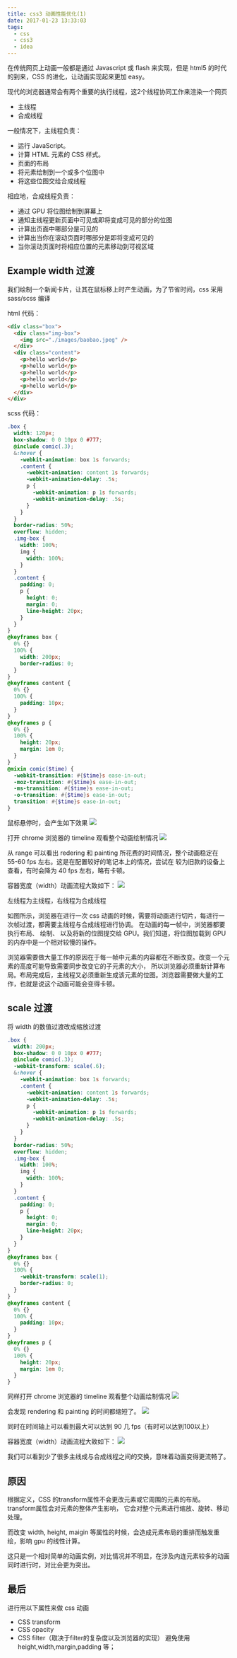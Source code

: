 ```yaml
---
title: css3 动画性能优化(1)
date: 2017-01-23 13:33:03
tags:
  - css
  - css3
  - idea
---
```


在传统网页上动画一般都是通过 Javascript 或 flash 来实现，但是 html5 的时代的到来，CSS 的进化，让动画实现起来更加 easy。

现代的浏览器通常会有两个重要的执行线程，这2个线程协同工作来渲染一个网页
* 主线程
* 合成线程

一般情况下，主线程负责：
* 运行 JavaScript。
* 计算 HTML 元素的 CSS 样式。
* 页面的布局
* 将元素绘制到一个或多个位图中
* 将这些位图交给合成线程

相应地，合成线程负责：
* 通过 GPU 将位图绘制到屏幕上
* 通知主线程更新页面中可见或即将变成可见的部分的位图
* 计算出页面中哪部分是可见的
* 计算出当你在滚动页面时哪部分是即将变成可见的
* 当你滚动页面时将相应位置的元素移动到可视区域

## Example width 过渡
我们绘制一个新闻卡片，让其在鼠标移上时产生动画，为了节省时间，css 采用 sass/scss 编译

html 代码：
```html
<div class="box">
  <div class="img-box">
    <img src="./images/baobao.jpeg" />
  </div>
  <div class="content">
    <p>hello world</p>
    <p>hello world</p>
    <p>hello world</p>
    <p>hello world</p>
    <p>hello world</p>
  </div>
</div>
```
scss 代码：
```scss
.box {
  width: 120px;
  box-shadow: 0 0 10px 0 #777;
  @include comic(.3);
  &:hover {
    -webkit-animation: box 1s forwards;
    .content {
      -webkit-animation: content 1s forwards;
      -webkit-animation-delay: .5s;
      p {
        -webkit-animation: p 1s forwards;
        -webkit-animation-delay: .5s;
      }
    }
  }
  border-radius: 50%;
  overflow: hidden;
  .img-box {
    width: 100%;
    img {
      width: 100%;
    }
  }
  .content {
    padding: 0;
    p {
      height: 0;
      margin: 0;
      line-height: 20px;
    }
  }
}
@keyframes box {
  0% {}
  100% {
    width: 200px;
    border-radius: 0;
  }
}
@keyframes content {
  0% {}
  100% {
    padding: 10px;
  }
}
@keyframes p {
  0% {}
  100% {
    height: 20px;
    margin: 1em 0;
  }
}
@mixin comic($time) {
  -webkit-transition: #{$time}s ease-in-out;
  -moz-transition: #{$time}s ease-in-out;
  -ms-transition: #{$time}s ease-in-out;
  -o-transition: #{$time}s ease-in-out;
  transition: #{$time}s ease-in-out;
}
```
鼠标悬停时，会产生如下效果
![](http://ofn8y0v16.bkt.clouddn.com/css-animation01.gif)

打开 chrome 浏览器的 timeline 观看整个动画绘制情况
![](http://ofn8y0v16.bkt.clouddn.com/animate04.png)

从 range 可以看出 redering 和 painting 所花费的时间情况，整个动画稳定在 55-60 fps 左右。这是在配置较好的笔记本上的情况，尝试在
较为旧款的设备上查看，有时会降为 40 fps 左右，略有卡顿。

容器宽度（width）动画流程大致如下：
![](http://ofn8y0v16.bkt.clouddn.com/design01.png)

左线程为主线程，右线程为合成线程

如图所示，浏览器在进行一次 css 动画的时候，需要将动画进行切片，每进行一次帧过渡，都需要主线程与合成线程进行协调。
在动画的每一帧中，浏览器都要执行布局、 绘制、 以及将新的位图提交给 GPU。我们知道，将位图加载到 GPU 的内存中是一个相对较慢的操作。

浏览器需要做大量工作的原因在于每一帧中元素的内容都在不断改变。改变一个元素的高度可能导致需要同步改变它的子元素的大小，
所以浏览器必须重新计算布局。布局完成后，主线程又必须重新生成该元素的位图。浏览器需要做大量的工作，也就是说这个动画可能会变得卡顿。

## scale 过渡
将 width 的数值过渡改成缩放过渡
```scss
.box {
  width: 200px;
  box-shadow: 0 0 10px 0 #777;
  @include comic(.3);
  -webkit-transform: scale(.6);
  &:hover {
    -webkit-animation: box 1s forwards;
    .content {
      -webkit-animation: content 1s forwards;
      -webkit-animation-delay: .5s;
      p {
        -webkit-animation: p 1s forwards;
        -webkit-animation-delay: .5s;
      }
    }
  }
  border-radius: 50%;
  overflow: hidden;
  .img-box {
    width: 100%;
    img {
      width: 100%;
    }
  }
  .content {
    padding: 0;
    p {
      height: 0;
      margin: 0;
      line-height: 20px;
    }
  }
}
@keyframes box {
  0% {}
  100% {
    -webkit-transform: scale(1);
    border-radius: 0;
  }
}
@keyframes content {
  0% {}
  100% {
    padding: 10px;
  }
}
@keyframes p {
  0% {}
  100% {
    height: 20px;
    margin: 1em 0;
  }
}
```
同样打开 chrome 浏览器的 timeline 观看整个动画绘制情况
![](http://ofn8y0v16.bkt.clouddn.com/animate01.png)

会发现 rendering 和 painting 的时间都缩短了。
![](http://ofn8y0v16.bkt.clouddn.com/animate03.png)

同时在时间轴上可以看到最大可以达到 90 几 fps（有时可以达到100以上）

容器宽度（width）动画流程大致如下：
![](http://ofn8y0v16.bkt.clouddn.com/design02.png)

我们可以看到少了很多主线成与合成线程之间的交换，意味着动画变得更流畅了。

## 原因
根据定义，CSS 的transform属性不会更改元素或它周围的元素的布局。transform属性会对元素的整体产生影响，
它会对整个元素进行缩放、旋转、移动处理。

而改变 width, height, maigin 等属性的时候，会造成元素布局的重排而触发重绘，影响 gpu 的线性计算。

这只是一个相对简单的动画实例，对比情况并不明显，在涉及内连元素较多的动画同时进行时，对比会更为突出。

## 最后
进行用以下属性来做 css 动画
* CSS transform
* CSS opacity
* CSS filter（取决于filter的复杂度以及浏览器的实现）
避免使用 height,width,margin,padding 等；
